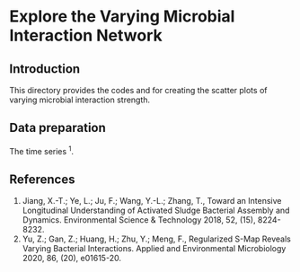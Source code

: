 # Explore the Varying Microbial Interaction Network
## Introduction
This directory provides the codes and for creating the scatter plots of varying microbial interaction strength.

## Data preparation
The time series <sup>1</sup>.

## References
1. Jiang, X.-T.; Ye, L.; Ju, F.; Wang, Y.-L.; Zhang, T., Toward an Intensive Longitudinal Understanding of Activated Sludge Bacterial Assembly and Dynamics. Environmental Science & Technology 2018, 52, (15), 8224-8232.
2. Yu, Z.; Gan, Z.; Huang, H.; Zhu, Y.; Meng, F., Regularized S-Map Reveals Varying Bacterial Interactions. Applied and Environmental Microbiology 2020, 86, (20), e01615-20.
